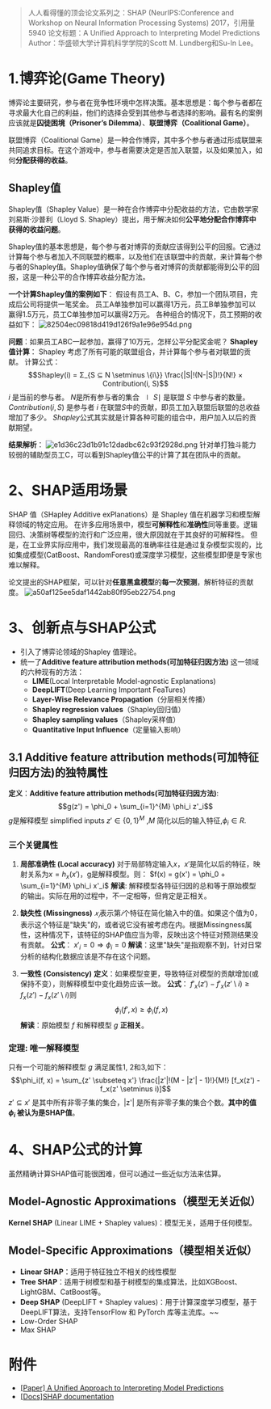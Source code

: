 > 人人看得懂的顶会论文系列之：SHAP
> (NeurIPS:Conference and Workshop on Neural Information Processing Systems) 2017，引用量5940
> 论文标题：A Unified Approach to Interpreting Model Predictions
> Author：华盛顿大学计算机科学学院的Scott M. Lundberg和Su-In Lee。

# 1.博弈论(Game Theory)
博弈论主要研究，参与者在竞争性环境中怎样决策。基本思想是：每个参与者都在寻求最大化自己的利益，他们的选择会受到其他参与者选择的影响。最有名的案例应该就是**囚徒困境（Prisoner’s Dilemma）**、**联盟博弈（Coalitional Game）**。

联盟博弈（Coalitional Game）是一种合作博弈，其中多个参与者通过形成联盟来共同追求目标。在这个游戏中，参与者需要决定是否加入联盟，以及如果加入，如何**分配获得的收益**。

## Shapley值
Shapley值（Shapley Value）是一种在合作博弈中分配收益的方法，它由数学家刘易斯·沙普利（Lloyd S. Shapley）提出，用于解决如何**公平地分配合作博弈中获得的收益问题**。

Shapley值的基本思想是，每个参与者对博弈的贡献应该得到公平的回报。它通过计算每个参与者加入不同联盟的概率，以及他们在该联盟中的贡献，来计算每个参与者的Shapley值。Shapley值确保了每个参与者对博弈的贡献都能得到公平的回报，这是一种公平的合作博弈收益分配方法。

**一个计算Shapley值的案例如下**：
假设有员工A、B、C，参加一个团队项目，完成后公司将提供一笔奖金。
员工A单独参加可以赢得1万元，员工B单独参加可以赢得1.5万元，员工C单独参加可以赢得2万元。
各种组合的情况下，员工预期的收益如下：
![82504ec09818d419d126f9a1e96e954d.png](82504ec09818d419d126f9a1e96e954d.png)

**问题**：如果员工ABC一起参加，赢得了10万元，怎样公平分配奖金呢？
**Shapley值计算**：
Shapley 考虑了所有可能的联盟组合，并计算每个参与者对联盟的贡献。
计算公式：
$$Shapley(i) = Σ_{S ⊆ N \setminus \{i\}} \frac{|S|!(N-|S|)!}{N!} × Contribution(i, S)$$
$i$ 是当前的参与者。
$N$是所有参与者的集合
$∣S∣$ 是联盟 $S$ 中参与者的数量。
$Contribution(i,S)$ 是参与者 $i$ 在联盟$S$中的贡献，即员工加入联盟后联盟的总收益增加了多少。
$Shapley$公式其实就是计算各种可能的组合中，用户加入以后的贡献期望。

**结果解析**：
![e1d36c23d1b91c12dadbc62c93f2928d.png](e1d36c23d1b91c12dadbc62c93f2928d.png)
针对单打独斗能力较弱的辅助型员工C，可以看到Shapley值公平的计算了其在团队中的贡献。



# 2、SHAP适用场景
SHAP 值（SHapley Additive exPlanations）是 Shapley 值在机器学习和模型解释领域的特定应用。
在许多应用场景中，模型**可解释性**和**准确性**同等重要。逻辑回归、决策树等模型的流行和广泛应用，很大原因就在于其良好的可解释性。
但是，在工业界实际应用中，我们发现最高的准确率往往是通过复杂模型实现的，比如集成模型(CatBoost、RandomForest)或深度学习模型，这些模型即便是专家也难以解释。

论文提出的SHAP框架，可以针对**任意黑盒模型**的**每一次预测**，解析特征的贡献度。
![a50af125ee5daf1442ab80f95eb22754.png](../_resources/a50af125ee5daf1442ab80f95eb22754.png)

# 3、创新点与SHAP公式
- 引入了博弈论领域的Shapley 值理论。
- 统一了**Additive feature attribution methods(可加特征归因方法)** 这一领域的六种现有的方法：
	- **LIME**(Local Interpretable Model-agnostic Explanations)
	- **DeepLIFT**(Deep Learning Important FeaTures)
	- **Layer-Wise Relevance Propagation**（分层相关传播）
	- **Shapley regression values**（Shapley回归值）
	- **Shapley sampling values**（Shapley采样值）
	- **Quantitative Input Influence**（定量输入影响）


## 3.1 Additive feature attribution methods(可加特征归因方法)的独特属性
**定义**：**Additive feature attribution methods(可加特征归因方法)**:
 $$g(z') = \phi_0 + \sum_{i=1}^{M} \phi_i z'_i$$
 $g$是解释模型   simplified inputs
 $z' ∈ \{0, 1\}^M$ ,$M$ 简化以后的输入特征,$\phi_i ∈ R$.
### 三个关键属性
1. **局部准确性 (Local accuracy)**
对于局部特定输入$x$，$x'$是简化以后的特征，映射关系为$x = h_x(x')$，g是解释模型。则：
  $f(x) = g(x') = \phi_0 + \sum_{i=1}^{M} \phi_i x'_i$
 **解读**: 解释模型各特征归因的总和等于原始模型的输出。实际在用的过程中，不一定相等，但肯定是正相关。

2. **缺失性 (Missingness)**
$𝑥_𝑖$表示第$𝑖$个特征在简化输入中的值。如果这个值为0，表示这个特征是"缺失"的，或者说它没有被考虑在内。根据Missingness属性，这种情况下，该特征的SHAP值应当为零，反映出这个特征对预测结果没有贡献。
**公式**： $x'_i = 0 \Rightarrow \phi_i = 0$ 
**解读**：这里"缺失"是指观察不到，针对日常分析的结构化数据应该是不存在这个问题。

3. **一致性 (Consistency)**
    **定义**：如果模型变更，导致特征对模型的贡献增加(或保持不变），则解释模型中变化趋势应该一致。
    **公式**： 
$f'_x(z') - f'_x(z' \setminus i) \geq f_x(z') - f_x(z' \setminus i)$则
  $$\phi_i(f', x) \geq \phi_i(f, x)$$
  **解读**：原始模型 $f$ 和解释模型 $g$ **正相关**。

### 定理: **唯一解释模型**
只有一个可能的解释模型 $g$ 满足属性1, 2和3,如下：
$$\phi_i(f, x) = \sum_{z' \subseteq x'} \frac{|z'|!(M - |z'| - 1)!}{M!} [f_x(z') - f_x(z' \setminus i)]$$
$z' ⊆ x'$ 是其中所有非零子集的集合，|z'| 是所有非零子集的集合个数。**其中的值 $\phi_i$ 被认为是SHAP值**。


# 4、SHAP公式的计算
虽然精确计算SHAP值可能很困难，但可以通过一些近似方法来估算。
## Model-Agnostic Approximations（模型无关近似）
**Kernel SHAP** (Linear LIME + Shapley values)：模型无关，适用于任何模型。

## Model-Specific Approximations（模型相关近似）
- **Linear SHAP**：适用于特征独立不相关的线性模型
- **Tree SHAP**：适用于树模型和基于树模型的集成算法，比如XGBoost、LightGBM、CatBoost等。
- **Deep SHAP** (DeepLIFT + Shapley values)：用于计算深度学习模型，基于DeepLIFT算法，支持TensorFlow 和 PyTorch 库等主流库。~~
- Low-Order SHAP
- Max SHAP


# 附件
- [\[Paper\] A Unified Approach to Interpreting Model Predictions](https://arxiv.org/pdf/1705.07874 '')
- [\[Docs\]SHAP documentation](https://shap.readthedocs.io/en/latest/ '')

